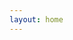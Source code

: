 ```yaml
---
layout: home
---
```


<script setup>
import HomePageTags from 'vitepress-sls-blog-tmpl/HomePageTags.vue'
import HomeHero from 'vitepress-sls-blog-tmpl/HomeHero.vue'
import HomePagePopularPosts from 'vitepress-sls-blog-tmpl/HomePagePopularPosts.vue'
import UtilPageContent from 'vitepress-sls-blog-tmpl/UtilPageContent.vue'
import { useData } from 'vitepress'

const { theme, localeIndex } = useData()

const hero = {
  firstLine: "Блог движения Антифеминизм",
  secondLine: "Статьи, новости&nbsp;движения",
  img: theme.value.mainHeroImg,
  buttons: [
    {
      text: theme.value.t.toBlog,
      href: `${theme.value.recentBaseUrl}/1`,
      primary: true,
    },
    {
      text: `Наш Telegram канал`,
      href: theme.value.ruTgChannel,
      icon: theme.value.telegramIcon,
    },
    {
      text: theme.value.t.links.donate,
      href: `${theme.value.donate.url}`,
      icon: theme.value.donateIcon,
    },
  ],
}
</script>

<HomeHero v-bind="hero" />
<HomePageTags :header="theme.t.tags" />
<HomePagePopularPosts />

<!-- <UtilPageContent> -->
<!---->
<!-- ## header -->
<!---->
<!-- other text -->
<!---->
<!-- </UtilPageContent> -->
